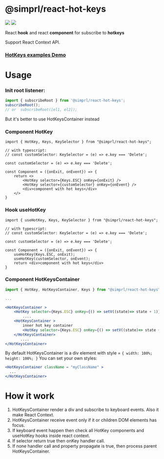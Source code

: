 # @simprl/react-hot-keys

[![](https://img.shields.io/npm/l/@simprl/react-hot-keys.svg?style=flat)](https://github.com/simprl/react-hot-key/blob/main/LICENSE)
[![](https://img.shields.io/npm/v/@simprl/react-hot-keys.svg?style=flat)](https://www.npmjs.com/package/@simprl/react-hot-keys)

React **hook** and react **component** for subscribe to **hotkeys**

Support React Context API.

### [HotKeys examples Demo](https://simprl.github.io/react-hot-key/)

# Usage

### Init root listener:
```js static
import { subscribeRoot } from '@simprl/react-hot-keys';
subscribeRoot();
// or  subscribeRoot([el1, el2]);
```
But it's better to use HotKeysContainer instead

### Component HotKey
```tsx
import { HotKey, Keys, KeySelector } from "@simprl/react-hot-keys";

// with typescript:
// const customSelector: KeySelector = (e) => e.key === 'Delete';

const customSelector = (e) => e.key === 'Delete';

const Component = ({onExit, onEvent}) => {
    return <>
        <HotKey selector={Keys.ESC} onKey={onExit} />
        <HotKey selector={customSelector} onKey={onEvent} />
        <div>component with hot keys</div>
    </>
}
```

### Hook useHotKey
```tsx
import { useHotKey, Keys, KeySelector } from "@simprl/react-hot-keys";

// with typescript:
// const customSelector: KeySelector = (e) => e.key === 'Delete';

const customSelector = (e) => e.key === 'Delete';

const Component = ({onExit, onEvent}) => {
    useHotKey(Keys.ESC, onExit);
    useHotKey(customSelector, onEvent);
    return <div>component with hot keys</div>
}
```

### Component HotKeysContainer
```jsx
import { HotKey, HotKeysContainer, Keys } from "@simprl/react-hot-keys";

...

<HotKeysContainer >
    <HotKey selector={Keys.ESC} onKey={() => setV((state)=> state + 1)} />
        ....
    <HotKeysContainer >
        inner hot key container
        <HotKey selector={Keys.ESC} onKey={() => setV((state)=> state + 1)} />
    </HotKeysContainer>
       ....
</HotKeysContainer>
```

By default HotKeysContainer is a div element with style = `{ width: 100%; height: 100%; }`
You can set your own styles:
```jsx
<HotKeysContainer className = "myClassName" >
  ...
</HotKeysContainer>
```
# How it work

1. HotKeysContainer render a div and subscribe to keyboard events. Also it make React Context.
2. HotKeysContainer receive event only if it or children DOM elements has focus.
3. If keyboard event happen then check all HotKey components and useHotKey hooks inside react context.
4. If selector return true then onKey handler call.
5. If none handler call and property propagate is true, then process parent HotKeysContainer.
